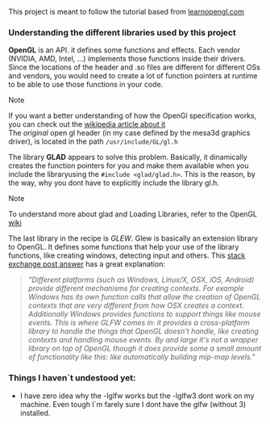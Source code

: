 This project is meant to follow the tutorial based from [learnopengl.com](learnopengl.com)

### Understanding the different libraries used by this project 

**OpenGL** is an API. it defines some functions and effects. Each vendor (NVIDIA, AMD, Intel, ...) implements those functions inside their drivers. Since the locations of the header and .so files are different for different OSs and vendors, you would need to create a lot of function pointers at runtime to be able to use those functions in your code. 

>[!NOTE]
> If you want a better understanding of how the OpenGl specification works, you can check out the [wikipedia article about it](https://en.wikipedia.org/wiki/OpenGL)\
> The *original* open gl header (in my case defined by the mesa3d graphics driver), is located in the path  `/usr/include/GL/gl.h`

The library **GLAD** appears to solve this problem. Basically, it dinamically creates the function pointers for you and make them available when you include the libraryusing the `#include <glad/glad.h>`. This is the reason, by the way, why you dont have to explicitly include the library gl.h.

> [!NOTE] 
> To understand more about glad and Loading Libraries, refer to the OpenGL [wiki](https://www.khronos.org/opengl/wiki/OpenGL_Loading_Library)

The last library in the recipe is *GLEW*. Glew is basically an extension library to OpenGL. It defines some functions that help your use of the library functions, like creating windows, detecting input and others. This [stack exchange post answer](https://softwareengineering.stackexchange.com/a/345211) has a great explanation:

>*"Different platforms (such as Windows, Linux/X, OSX, iOS, Android) provide different mechanisms for creating contexts. For example Windows has its own function calls that allow the creation of OpenGL contexts that are very different from how OSX creates a context. Additionally Windows provides functions to support things like mouse events. This is where GLFW comes in: it provides a cross-platform library to handle the things that OpenGL doesn't handle, like creating contexts and handling mouse events. By and large it's not a wrapper library on top of OpenGL though it does provide some a small amount of functionality like this: like automatically building mip-map levels."*

### Things I haven`t undestood yet:

- I have zero idea why the -lglfw works but the -lglfw3 dont work on my machine. Even tough I`m farely sure I dont have the glfw (without 3) installed.
